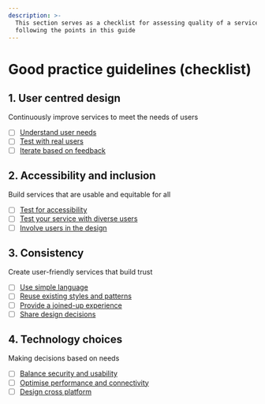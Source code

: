 ```yaml
---
description: >-
  This section serves as a checklist for assessing quality of a service by
  following the points in this guide
---
```


# Good practice guidelines (checklist)

## 1. User centred design

Continuously improve services to meet the needs of users

* [ ] [Understand user needs](1.-user-centred-design/#understand-user-needs)
* [ ] [Test with real users](1.-user-centred-design/#test-with-users)
* [ ] [Iterate based on feedback](1.-user-centred-design/#iterate-based-on-feedback)

## 2. Accessibility and inclusion

Build services that are usable and equitable for all

* [ ] [Test for accessibility](2.-accessibility-and-inclusion/#test-for-accessibility)
* [ ] [Test your service with diverse users](2.-accessibility-and-inclusion/#test-your-service-with-diverse-users)
* [ ] [Involve users in the design](2.-accessibility-and-inclusion/#involve-users-in-the-design)

## 3. Consistency

Create user-friendly services that build trust

* [ ] [Use simple language](3.-consistency/#use-simple-language)
* [ ] [Reuse existing styles and patterns](3.-consistency/#reuse-existing-styles-and-patterns)
* [ ] [Provide a joined-up experience](good-practice-guidelines-checklist.md#3.-consistency)
* [ ] [Share design decisions](3.-consistency/#document-and-share-design-decisions)

## 4. Technology choices

Making decisions based on needs

* [ ] [Balance security and usability](4.-technology-choices/#balance-security-and-privacy)
* [ ] [Optimise performance and connectivity](4.-technology-choices/#optimise-performance-and-connectivity)
* [ ] [Design cross platform](4.-technology-choices/#design-cross-platform)
